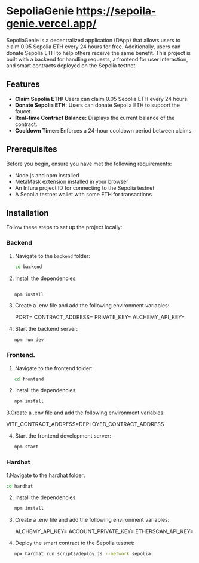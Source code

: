 # SepoliaGenie https://sepoila-genie.vercel.app/

SepoliaGenie is a decentralized application (DApp) that allows users to claim 0.05 Sepolia ETH every 24 hours for free. Additionally, users can donate Sepolia ETH to help others receive the same benefit. This project is built with a backend for handling requests, a frontend for user interaction, and smart contracts deployed on the Sepolia testnet.

## Features

- **Claim Sepolia ETH:** Users can claim 0.05 Sepolia ETH every 24 hours.
- **Donate Sepolia ETH:** Users can donate Sepolia ETH to support the faucet.
- **Real-time Contract Balance:** Displays the current balance of the contract.
- **Cooldown Timer:** Enforces a 24-hour cooldown period between claims.

## Prerequisites

Before you begin, ensure you have met the following requirements:

- Node.js and npm installed
- MetaMask extension installed in your browser
- An Infura project ID for connecting to the Sepolia testnet
- A Sepolia testnet wallet with some ETH for transactions

## Installation

Follow these steps to set up the project locally:

### Backend

1. Navigate to the `backend` folder:

   ```sh
   cd backend

   ```

2. Install the dependencies:

```sh

   npm install

```

3. Create a .env file and add the following environment variables:

   PORT=
   CONTRACT_ADDRESS=
   PRIVATE_KEY=
   ALCHEMY_API_KEY=

4. Start the backend server:

```sh
   npm run dev
```

### Frontend.

1. Navigate to the frontend folder:

```sh
   cd frontend
```

2. Install the dependencies:

```sh
   npm install
```

3.Create a .env file and add the following environment variables:

VITE_CONTRACT_ADDRESS=DEPLOYED_CONTRACT_ADDRESS

4. Start the frontend development server:

```sh
   npm start
```

### Hardhat

1.Navigate to the hardhat folder:

```sh
cd hardhat
```

2. Install the dependencies:

```sh
   npm install
```

3. Create a .env file and add the following environment variables:

   ALCHEMY_API_KEY=
   ACCOUNT_PRIVATE_KEY=
   ETHERSCAN_API_KEY=

4. Deploy the smart contract to the Sepolia testnet:

```sh
   npx hardhat run scripts/deploy.js --network sepolia
```
